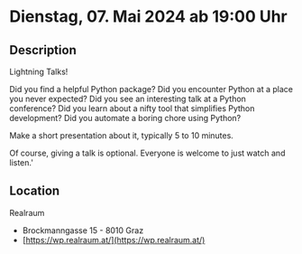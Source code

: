 # Dienstag, 07. Mai 2024 ab 19:00 Uhr

## Description

Lightning Talks!

Did you find a helpful Python package? Did you encounter Python at a place you never expected? Did you see an interesting talk at a Python conference? Did you learn about a nifty tool that simplifies Python development? Did you automate a boring chore using Python?

Make a short presentation about it, typically 5 to 10 minutes.

Of course, giving a talk is optional. Everyone is welcome to just watch and listen.'

## Location

Realraum

- Brockmanngasse 15 - 8010 Graz
- [https://wp.realraum.at/](https://wp.realraum.at/)
